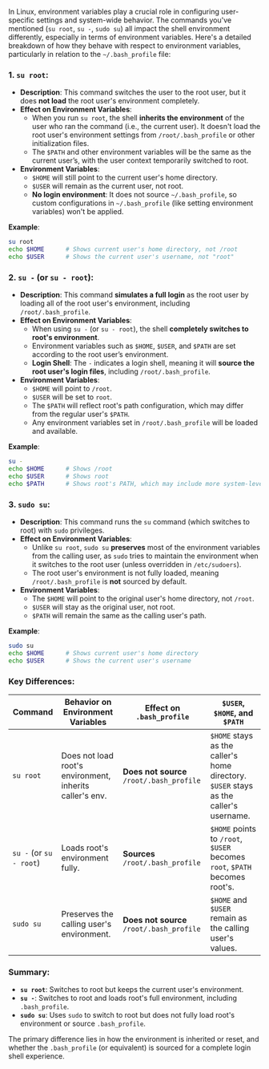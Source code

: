 In Linux, environment variables play a crucial role in configuring user-specific settings and system-wide behavior. The commands you've mentioned (`su root`, `su -`, `sudo su`) all impact the shell environment differently, especially in terms of environment variables. Here's a detailed breakdown of how they behave with respect to environment variables, particularly in relation to the `~/.bash_profile` file:

### 1. **`su root`**:
   - **Description**: This command switches the user to the root user, but it does **not load** the root user's environment completely.
   - **Effect on Environment Variables**: 
     - When you run `su root`, the shell **inherits the environment** of the user who ran the command (i.e., the current user). It doesn't load the root user's environment settings from `/root/.bash_profile` or other initialization files.
     - The `$PATH` and other environment variables will be the same as the current user’s, with the user context temporarily switched to root.
   - **Environment Variables**:
     - `$HOME` will still point to the current user's home directory.
     - `$USER` will remain as the current user, not root.
     - **No login environment**: It does not source `~/.bash_profile`, so custom configurations in `~/.bash_profile` (like setting environment variables) won't be applied.
   
   **Example**:
   ```bash
   su root
   echo $HOME      # Shows current user's home directory, not /root
   echo $USER      # Shows the current user's username, not "root"
   ```

### 2. **`su -`** (or `su - root`):
   - **Description**: This command **simulates a full login** as the root user by loading all of the root user's environment, including `/root/.bash_profile`.
   - **Effect on Environment Variables**:
     - When using `su -` (or `su - root`), the shell **completely switches to root's environment**.
     - Environment variables such as `$HOME`, `$USER`, and `$PATH` are set according to the root user’s environment.
     - **Login Shell**: The `-` indicates a login shell, meaning it will **source the root user's login files**, including `/root/.bash_profile`.
   - **Environment Variables**:
     - `$HOME` will point to `/root`.
     - `$USER` will be set to `root`.
     - The `$PATH` will reflect root's path configuration, which may differ from the regular user's `$PATH`.
     - Any environment variables set in `/root/.bash_profile` will be loaded and available.
   
   **Example**:
   ```bash
   su -
   echo $HOME      # Shows /root
   echo $USER      # Shows root
   echo $PATH      # Shows root's PATH, which may include more system-level directories
   ```

### 3. **`sudo su`**:
   - **Description**: This command runs the `su` command (which switches to root) with `sudo` privileges.
   - **Effect on Environment Variables**:
     - Unlike `su root`, `sudo su` **preserves** most of the environment variables from the calling user, as `sudo` tries to maintain the environment when it switches to the root user (unless overridden in `/etc/sudoers`).
     - The root user's environment is not fully loaded, meaning `/root/.bash_profile` is **not** sourced by default.
   - **Environment Variables**:
     - The `$HOME` will point to the original user's home directory, not `/root`.
     - `$USER` will stay as the original user, not root.
     - `$PATH` will remain the same as the calling user's path.
   
   **Example**:
   ```bash
   sudo su
   echo $HOME      # Shows current user's home directory
   echo $USER      # Shows the current user's username
   ```

### Key Differences:

| Command         | Behavior on Environment Variables                     | Effect on `.bash_profile`       | `$USER`, `$HOME`, and `$PATH` |
|-----------------|--------------------------------------------------------|---------------------------------|------------------------------|
| `su root`       | Does not load root's environment, inherits caller's env. | **Does not source** `/root/.bash_profile` | `$HOME` stays as the caller's home directory. `$USER` stays as the caller's username. |
| `su -` (or `su - root`) | Loads root's environment fully.                    | **Sources** `/root/.bash_profile` | `$HOME` points to `/root`, `$USER` becomes `root`, `$PATH` becomes root's. |
| `sudo su`       | Preserves the calling user's environment.              | **Does not source** `/root/.bash_profile` | `$HOME` and `$USER` remain as the calling user's values. |

### Summary:
- **`su root`**: Switches to root but keeps the current user's environment.
- **`su -`**: Switches to root and loads root's full environment, including `.bash_profile`.
- **`sudo su`**: Uses `sudo` to switch to root but does not fully load root's environment or source `.bash_profile`.

The primary difference lies in how the environment is inherited or reset, and whether the `.bash_profile` (or equivalent) is sourced for a complete login shell experience.
